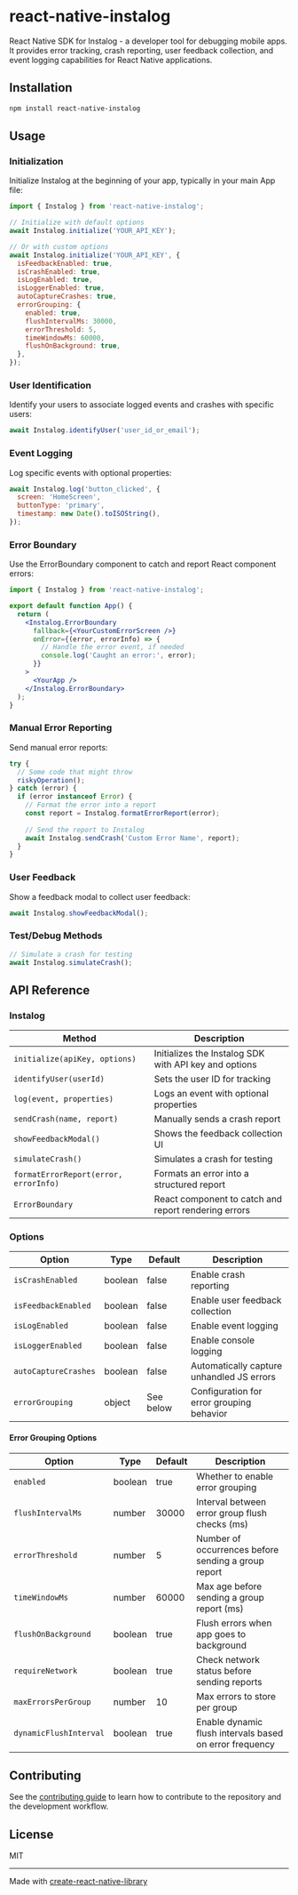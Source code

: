 # react-native-instalog

React Native SDK for Instalog - a developer tool for debugging mobile apps. It provides error tracking, crash reporting, user feedback collection, and event logging capabilities for React Native applications.

## Installation

```sh
npm install react-native-instalog
```

## Usage

### Initialization

Initialize Instalog at the beginning of your app, typically in your main App file:

```js
import { Instalog } from 'react-native-instalog';

// Initialize with default options
await Instalog.initialize('YOUR_API_KEY');

// Or with custom options
await Instalog.initialize('YOUR_API_KEY', {
  isFeedbackEnabled: true,
  isCrashEnabled: true,
  isLogEnabled: true,
  isLoggerEnabled: true,
  autoCaptureCrashes: true,
  errorGrouping: {
    enabled: true,
    flushIntervalMs: 30000,
    errorThreshold: 5,
    timeWindowMs: 60000,
    flushOnBackground: true,
  },
});
```

### User Identification

Identify your users to associate logged events and crashes with specific users:

```js
await Instalog.identifyUser('user_id_or_email');
```

### Event Logging

Log specific events with optional properties:

```js
await Instalog.log('button_clicked', {
  screen: 'HomeScreen',
  buttonType: 'primary',
  timestamp: new Date().toISOString(),
});
```

### Error Boundary

Use the ErrorBoundary component to catch and report React component errors:

```jsx
import { Instalog } from 'react-native-instalog';

export default function App() {
  return (
    <Instalog.ErrorBoundary
      fallback={<YourCustomErrorScreen />}
      onError={(error, errorInfo) => {
        // Handle the error event, if needed
        console.log('Caught an error:', error);
      }}
    >
      <YourApp />
    </Instalog.ErrorBoundary>
  );
}
```

### Manual Error Reporting

Send manual error reports:

```js
try {
  // Some code that might throw
  riskyOperation();
} catch (error) {
  if (error instanceof Error) {
    // Format the error into a report
    const report = Instalog.formatErrorReport(error);
    
    // Send the report to Instalog
    await Instalog.sendCrash('Custom Error Name', report);
  }
}
```

### User Feedback

Show a feedback modal to collect user feedback:

```js
await Instalog.showFeedbackModal();
```

### Test/Debug Methods

```js
// Simulate a crash for testing
await Instalog.simulateCrash();
```

## API Reference

### Instalog

| Method | Description |
|--------|-------------|
| `initialize(apiKey, options)` | Initializes the Instalog SDK with API key and options |
| `identifyUser(userId)` | Sets the user ID for tracking |
| `log(event, properties)` | Logs an event with optional properties |
| `sendCrash(name, report)` | Manually sends a crash report |
| `showFeedbackModal()` | Shows the feedback collection UI |
| `simulateCrash()` | Simulates a crash for testing |
| `formatErrorReport(error, errorInfo)` | Formats an error into a structured report |
| `ErrorBoundary` | React component to catch and report rendering errors |

### Options

| Option | Type | Default | Description |
|--------|------|---------|-------------|
| `isCrashEnabled` | boolean | false | Enable crash reporting |
| `isFeedbackEnabled` | boolean | false | Enable user feedback collection |
| `isLogEnabled` | boolean | false | Enable event logging |
| `isLoggerEnabled` | boolean | false | Enable console logging |
| `autoCaptureCrashes` | boolean | false | Automatically capture unhandled JS errors |
| `errorGrouping` | object | See below | Configuration for error grouping behavior |

#### Error Grouping Options

| Option | Type | Default | Description |
|--------|------|---------|-------------|
| `enabled` | boolean | true | Whether to enable error grouping |
| `flushIntervalMs` | number | 30000 | Interval between error group flush checks (ms) |
| `errorThreshold` | number | 5 | Number of occurrences before sending a group report |
| `timeWindowMs` | number | 60000 | Max age before sending a group report (ms) |
| `flushOnBackground` | boolean | true | Flush errors when app goes to background |
| `requireNetwork` | boolean | true | Check network status before sending reports |
| `maxErrorsPerGroup` | number | 10 | Max errors to store per group |
| `dynamicFlushInterval` | boolean | true | Enable dynamic flush intervals based on error frequency |

## Contributing

See the [contributing guide](CONTRIBUTING.md) to learn how to contribute to the repository and the development workflow.

## License

MIT

---

Made with [create-react-native-library](https://github.com/callstack/react-native-builder-bob)
